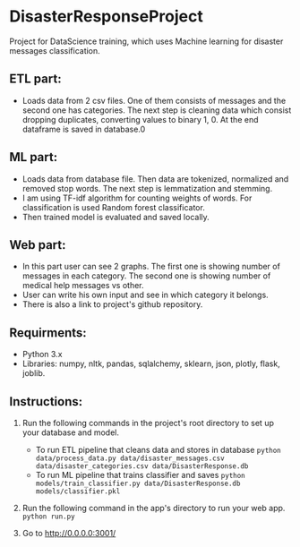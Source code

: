 # DisasterResponseProject
Project for DataScience training, which uses Machine learning for disaster messages classification.

## ETL part:
- Loads data from 2 csv files. One of them consists of messages and the second one has categories. The next step is cleaning data which consist dropping duplicates, converting values to binary 1, 0. At the end dataframe is saved in database.0

## ML part:
- Loads data from database file. Then data are tokenized, normalized and removed stop words. The next step is lemmatization and stemming.
- I am using TF-idf algorithm for counting weights of words. For classification is used Random forest classificator.
- Then trained model is evaluated and saved locally.

## Web part:
- In this part user can see 2 graphs. The first one is showing number of messages in each category. The second one is showing number of medical help messages vs other.
- User can write his own input and see in which category it belongs.
- There is also a link to project's github repository.

## Requirments:
- Python 3.x
- Libraries: numpy, nltk, pandas, sqlalchemy, sklearn, json, plotly, flask, joblib.

## Instructions:
1. Run the following commands in the project's root directory to set up your database and model.
    - To run ETL pipeline that cleans data and stores in database
        `python data/process_data.py data/disaster_messages.csv data/disaster_categories.csv data/DisasterResponse.db`
    - To run ML pipeline that trains classifier and saves
        `python models/train_classifier.py data/DisasterResponse.db models/classifier.pkl`

2. Run the following command in the app's directory to run your web app.
    `python run.py`

3. Go to http://0.0.0.0:3001/